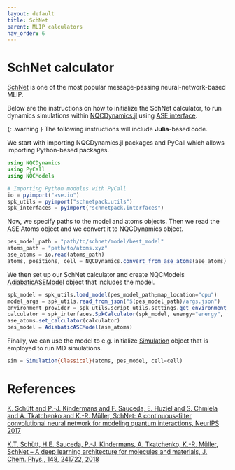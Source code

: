 ```yaml
---
layout: default
title: SchNet
parent: MLIP calculators
nav_order: 6
---
```


# SchNet calculator

[SchNet](https://github.com/atomistic-machine-learning/schnetpack) is one of the most popular message-passing neural-network-based MLIP.

Below are the instructions on how to initialize the SchNet calculator, to run dynamics simulations within [NQCDynamics.jl](https://github.com/NQCD/NQCDynamics.jl) using [ASE interface](https://nqcd.github.io/NQCDynamics.jl/stable/NQCModels/ase/).

{: .warning }
The following instructions will include **Julia**-based code.

We start with importing NQCDynamics.jl packages and PyCall which allows importing Python-based packages.

```jl
using NQCDynamics
using PyCall
using NQCModels

# Importing Python modules with PyCall
io = pyimport("ase.io")
spk_utils = pyimport("schnetpack.utils")
spk_interfaces = pyimport("schnetpack.interfaces")
```

Now, we specify paths to the model and atoms objects. Then we read the ASE Atoms object and we convert it to NQCDynamics object.

```jl
pes_model_path = "path/to/schnet/model/best_model"
atoms_path = "path/to/atoms.xyz"
ase_atoms = io.read(atoms_path)
atoms, positions, cell = NQCDynamics.convert_from_ase_atoms(ase_atoms)
```

We then set up our SchNet calculator and create NQCModels [AdiabaticASEModel](https://nqcd.github.io/NQCDynamics.jl/stable/api/NQCModels/adiabaticmodels/#NQCModels.AdiabaticModels.AdiabaticASEModel) object that includes the model.

```jl
spk_model = spk_utils.load_model(pes_model_path;map_location="cpu")
model_args = spk_utils.read_from_json("$(pes_model_path)/args.json")
environment_provider = spk_utils.script_utils.settings.get_environment_provider(model_args,device="cpu")
calculator = spk_interfaces.SpkCalculator(spk_model, energy="energy", forces="forces", environment_provider=environment_provider)
ase_atoms.set_calculator(calculator)
pes_model = AdiabaticASEModel(ase_atoms)
```


Finally, we can use the model to e.g. initialize [Simulation](https://nqcd.github.io/NQCDynamics.jl/stable/api/NQCDynamics/nonadiabaticmoleculardynamics/#NQCDynamics.Simulation-Union%7BTuple%7BT%7D,%20Tuple%7BM%7D,%20Tuple%7BAtoms%7BT%7D,%20NQCModels.Model,%20M%7D%7D%20where%20%7BM,%20T%7D) object that is employed to run MD simulations.

```jl
sim = Simulation{Classical}(atoms, pes_model, cell=cell)
```


# References

[K. Schütt and P.-J. Kindermans and F. Sauceda, E. Huziel and S. Chmiela and A. Tkatchenko and K.-R. Müller, SchNet: A continuous-filter convolutional neural network for modeling quantum interactions, NeurIPS 2017](https://proceedings.neurips.cc/paper/2017/hash/303ed4c69846ab36c2904d3ba8573050-Abstract.html)

[K.T. Schütt, H.E. Sauceda, P.-J. Kindermans, A. Tkatchenko, K.-R. Müller, SchNet – A deep learning architecture for molecules and materials, J. Chem. Phys., 148, 241722, 2018](https://doi.org/10.1063/1.5019779)